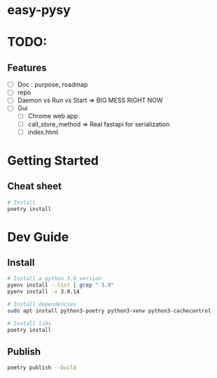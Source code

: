 easy-pysy
==

# TODO:
## Features
- [ ] Doc : purpose, roadmap
- [ ] repo
- [ ] Daemon vs Run vs Start => BIG MESS RIGHT NOW
- [ ] Gui
  - [ ] Chrome web app
  - [ ] call_store_method => Real fastapi for serialization
  - [ ] index.html

# Getting Started
## Cheat sheet
```bash
# Install 
poetry install

```

# Dev Guide
## Install

```bash
# Install a python 3.9 version
pyenv install --list | grep " 3.9"
pyenv install -v 3.9.14

# Install dependencies
sudo apt install python3-poetry python3-venv python3-cachecontrol

# Install libs
poetry install
```

## Publish
```bash
poetry publish --build
```